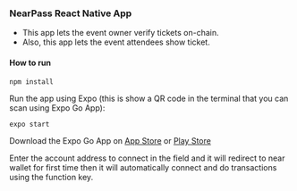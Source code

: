 ### NearPass React Native App

-   This app lets the event owner verify tickets on-chain.
-   Also, this app lets the event attendees show ticket.

#### How to run

```bash
npm install
```

Run the app using Expo (this is show a QR code in the terminal that you can scan using Expo Go App):

```
expo start
```

Download the Expo Go App on [App Store](https://apps.apple.com/us/app/expo-go/id982107779) or [Play Store](https://play.google.com/store/apps/details?id=host.exp.exponent&hl=en_IN&gl=US&pli=1)

Enter the account address to connect in the field and it will redirect to near wallet for first time then it will automatically connect and do transactions using the function key.

<!-- ![Login Screen]("./assets/screenshots/login.png") -->
